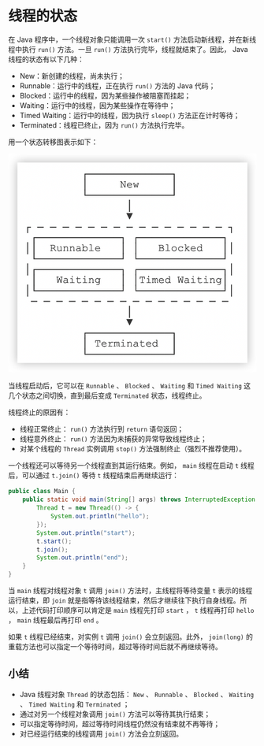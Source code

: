 # **线程的状态**

在 Java 程序中，一个线程对象只能调用一次 `start()` 方法启动新线程，并在新线程中执行 `run()` 方法。一旦 `run()` 方法执行完毕，线程就结束了。因此， Java 线程的状态有以下几种：

- New：新创建的线程，尚未执行；
- Runnable：运行中的线程，正在执行 `run()` 方法的 Java 代码；
- Blocked：运行中的线程，因为某些操作被阻塞而挂起；
- Waiting：运行中的线程，因为某些操作在等待中；
- Timed Waiting：运行中的线程，因为执行 `sleep()` 方法正在计时等待；
- Terminated：线程已终止，因为 `run()` 方法执行完毕。


用一个状态转移图表示如下：

![20220627153559](assets/20220627153559.png)


当线程启动后，它可以在 `Runnable` 、 `Blocked` 、 `Waiting` 和 `Timed Waiting` 这几个状态之间切换，直到最后变成 `Terminated` 状态，线程终止。

线程终止的原因有：

- 线程正常终止： `run()` 方法执行到 `return` 语句返回；
- 线程意外终止： `run()` 方法因为未捕获的异常导致线程终止；
- 对某个线程的 `Thread` 实例调用 `stop()` 方法强制终止（强烈不推荐使用）。

一个线程还可以等待另一个线程直到其运行结束。例如， `main` 线程在启动 `t` 线程后，可以通过 `t.join()` 等待 `t` 线程结束后再继续运行：

```java
public class Main {
    public static void main(String[] args) throws InterruptedException {
        Thread t = new Thread(() -> {
            System.out.println("hello");
        });
        System.out.println("start");
        t.start();
        t.join();
        System.out.println("end");
    }
}
```

当 `main` 线程对线程对象 `t` 调用 `join()` 方法时，主线程将等待变量 `t` 表示的线程运行结束，即 `join` 就是指等待该线程结束，然后才继续往下执行自身线程。所以，上述代码打印顺序可以肯定是 `main` 线程先打印 `start` ， `t` 线程再打印 `hello` ， `main` 线程最后再打印 `end` 。

如果 `t` 线程已经结束，对实例 `t` 调用 `join()` 会立刻返回。此外， `join(long)` 的重载方法也可以指定一个等待时间，超过等待时间后就不再继续等待。


## 小结

- Java 线程对象 `Thread` 的状态包括： `New` 、 `Runnable` 、 `Blocked` 、 `Waiting` 、 `Timed Waiting` 和 `Terminated` ；
- 通过对另一个线程对象调用 `join()` 方法可以等待其执行结束；
- 可以指定等待时间，超过等待时间线程仍然没有结束就不再等待；
- 对已经运行结束的线程调用 `join()` 方法会立刻返回。

